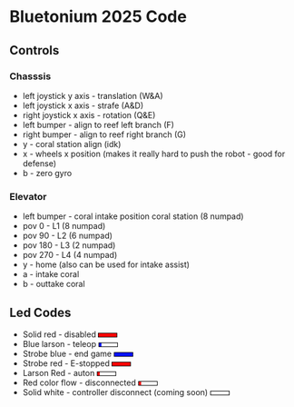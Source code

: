# Bluetonium 2025 Code

## Controls


### Chasssis
* left joystick y axis - translation (W&A)
* left joystick x axis - strafe (A&D)
* right joystick x axis - rotation (Q&E)
* left bumper - align to reef left branch (F)
* right bumper - align to reef right branch (G)
* y - coral station align (idk)
* x - wheels x position (makes it really hard to push the robot - good for defense)
* b - zero gyro


### Elevator
* left bumper - coral intake position coral station (8 numpad)
* pov 0 - L1 (8 numpad)
* pov 90 - L2 (6 numpad)
* pov 180 - L3 (2 numpad)
* pov 270 - L4 (4 numpad)
* y - home (also can be used for intake assist)
* a - intake coral
* b - outtake coral


## Led Codes
* Solid red - disabled
  ![Solid Red](LedAnimations/RedSolid.png)
* Blue larson - teleop
  ![Blue Larson](LedAnimations/BlueLarson.gif)
* Strobe blue - end game
  ![Strobe Blue](LedAnimations/BlueStrobe.gif)
* Strobe red - E-stopped
![Strobe Red](LedAnimations/RedStrobe.gif)
* Larson Red - auton
![Larson Red](LedAnimations/RedLarson.gif)
* Red color flow - disconnected
![Flow Red](LedAnimations/RedFlow.gif)
* Solid white - controller disconnect (coming soon)
![Solid White](LedAnimations/WhiteSolid.png)
